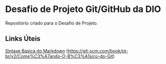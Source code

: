 # Desafio de Projeto Git/GitHub da DIO
Repositório criado para o Desafio de Projeto.

## Links Úteis
[Sintaxe Basica do Markdown](https://www.markdownguide.org/) (https://git-scm.com/book/pt-br/v2/Come%C3%A7ando-O-B%C3%A1sico-do-Git)
